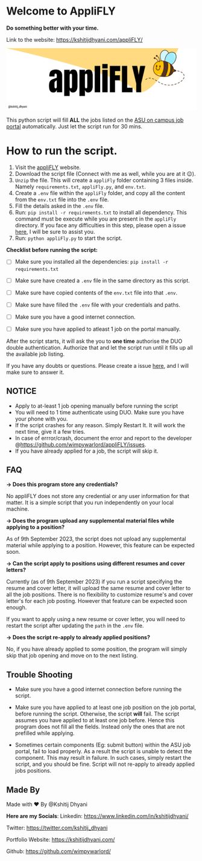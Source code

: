 # Welcome to AppliFLY
**Do something better with your time.**

Link to the website: https://kshitijdhyani.com/appliFLY/

![appliFLY_Banner](appliFLY_banner.png)

This python script will fill **ALL** the jobs listed on the [ASU on campus job portal](https://students.asu.edu/employment/search) automatically. Just let the script run for 30 mins.

# How to run the script.

1. Visit the [appliFLY](https://kshitijdhyani.com/appliFLY/) website.
2. Download the script file (Connect with me as well, while you are at it 😉).
3. `Unzip` the file. This will create a `appliFly` folder containing 3 files inside. Namely `requirements.txt`, `appliFly.py`, and `env.txt`.
4. Create a `.env` file within the `appliFly` folder, and copy all the content from the `env.txt` file into the `.env` file.
5. Fill the details asked in the `.env` file.
6. Run: `pip install -r requirements.txt` to install all dependency. This command must be execute while you are present in the `appliFly` directory. If you face any difficulties in this step, please open a issue [here](https://github.com/wimpywarlord/appliFLY/issues), I will be sure to assist you.
7. Run: `python appliFly.py` to start the script. 

**Checklist before running the script:**

- [ ] Make sure you installed all the dependencies: `pip install -r requirements.txt`
- [ ] Make sure have created a `.env` file in the same directory as this script.
- [ ] Make sure have copied contents of the `env.txt` file into that `.env`.
- [ ] Make sure have filled the `.env` file with your credentials and paths.
- [ ] Make sure you have a good internet connection.
- [ ] Make sure you have applied to atleast 1 job on the portal manually.


 After the script starts, it will ask the you to **one time** authorise the DUO double authentication. Authorize that and let the script run until it fills up all the available job listing.
  
If you have any doubts or questions. Please create a issue [here](https://github.com/wimpywarlord/appliFLY/issues), and I will make sure to answer it.

## NOTICE

* Apply to at-least 1 job opening manually before running the script
* You will need to 1 time authenticate using DUO. Make sure you have your phone with you.
* If the script crashes for any reason. Simply Restart It. It will work the next time, give it a few tries.
* In case of errror/crash, document the error and report to the developer @https://github.com/wimpywarlord/appliFLY/issues.
* If you have already applied for a job, the script will skip it.

## FAQ

**-> Does this program store any credentials?**

No appliFLY does not store any credential or any user information for that matter. It is a simple script that you run independently on your local machine.

**-> Does the program upload any supplemental material files while applying to a position?**

As of 9th September 2023, the script does not upload any supplemental material while applying to a position. However, this feature can be expected soon.

**-> Can the script apply to positions using different resumes and cover letters?**

Currently (as of 9th September 2023) if you run a script specifying the resume and cover letter, it will upload the same resume and cover letter to all the job positions. There is no flexibility to customize resume's and cover letter's for each job posting. However that feature can be expected soon enough.

If you want to apply using a new resume or cover letter, you will need to restart the script after updating the `path` in the `.env` file.

**-> Does the script re-apply to already applied positions?**

No, if you have already applied to some position, the program will simply skip that job opening and move on to the next listing.

## Trouble Shooting

- Make sure you have a good internet connection before running the script.

- Make sure you have applied to at least one job position on the job portal, before running the script. Otherwise, the script **will** fail. The script assumes you have applied to at least one job before. Hence this program does not fill all the fields. Instead only the ones that are not prefilled while applying.

- Sometimes certain components (Eg: submit button) within the ASU job portal, fail to load properly. As a result the script is unable to detect the component. This may result in failure. In such cases, simply restart the script, and you should be fine. Script will not re-apply to already applied jobs positions.

## Made By
Made with ❤️ By @Kshitij Dhyani

**Here are my Socials**:
Linkedin: https://www.linkedin.com/in/kshitijdhyani/

Twitter: https://twitter.com/kshitij_dhyani

Portfolio Website: https://kshitijdhyani.com/

Github: https://github.com/wimpywarlord/
